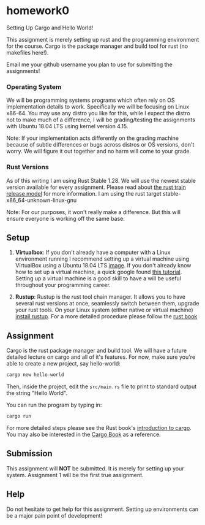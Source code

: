 # homework0
Setting Up Cargo and Hello World!

This assignment is merely setting up rust and the programming environment for the course. Cargo is the package manager and build tool for rust (no makefiles here!).

Email me your github username you plan to use for submitting the assignments!

### Operating System
We will be programming systems programs which often rely on OS implementation details to work. Specifically we will be focusing on Linux x86-64. You may use any distro you like for this, while I expect the distro not to make much of a difference, I will be grading/testing the assignments with Ubuntu 18.04 LTS using kernel version 4.15.

Note: If your implementation acts differently on the grading machine because of subtle differences or bugs across distros or OS versions, don't worry. We will figure it out together and no harm will come to your grade.

### Rust Versions
As of this writing I am using Rust Stable 1.28. We will use the newest stable version available for every assignment. Please read  about [the rust train release model](https://doc.rust-lang.org/book/second-edition/appendix-07-nightly-rust.html#choo-choo-release-channels-and-riding-the-trains) for more information. I am using the rust target stable-x86_64-unknown-linux-gnu

Note: For our purposes, it won't really make a difference. But this will ensure everyone is working off the same base.

## Setup

1) **Virtualbox**: If you don't already have a computer with a Linux environment running I recommend setting up a virtual machine using VirtualBox using a Ubuntu 18.04 LTS [image](https://www.ubuntu.com/download/desktop). If you don't already know how to set up a virtual machine, a quick google found [this tutorial](https://www.lifewire.com/run-ubuntu-within-windows-virtualbox-2202098). Setting up a virtual machine is a good skill to have a will be useful throughout your programming career.

2) **Rustup**: Rustup is the rust tool chain manager. It allows you to have several rust versions at once, seamlessly switch between them, upgrade your rust tools. On your Linux system (either native or virtual machine) [install rustup](https://www.rust-lang.org/en-US/install.html). For a more detailed procedure please follow the [rust book](https://doc.rust-lang.org/book/second-edition/ch01-01-installation.html)

## Assignment
Cargo is the rust package manager and build tool. We will have a future detailed lecture on cargo and all of it's features. For now, make sure you're able to create a new project, say hello-world:

```bash
cargo new hello-world
```
Then, inside the project, edit the `src/main.rs` file to print to standard output the string "Hello World".

You can run the program by typing in:
```bash
cargo run
```

For more detailed steps please see the Rust book's [introduction to cargo](https://doc.rust-lang.org/book/second-edition/ch01-03-hello-cargo.html). You may also be interested in the [Cargo Book](https://doc.rust-lang.org/cargo/) as a reference.

## Submission
This assignment will **NOT** be submitted. It is merely for setting up your system. Assignment 1 will be the first true assignment.

## Help
Do not hesitate to get help for this assignment. Setting up environments can be a major pain point of development!
